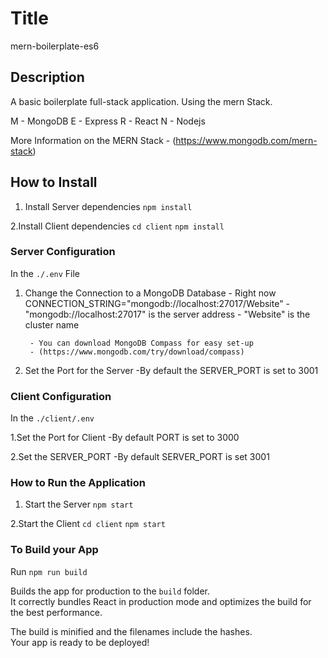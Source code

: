 # Title
mern-boilerplate-es6

## Description
A basic boilerplate full-stack application. Using the mern Stack.

M - MongoDB
E - Express
R - React
N - Nodejs

More Information on the MERN Stack - (https://www.mongodb.com/mern-stack)


## How to Install

1. Install Server dependencies
    `npm install`

2.Install Client dependencies
    `cd client`
    `npm install`


### Server Configuration

In the `./.env` File 

1. Change the Connection to a MongoDB Database
        - Right now CONNECTION_STRING="mongodb://localhost:27017/Website"
        - "mongodb://localhost:27017" is the server address 
        - "Website" is the cluster name 
   
        - You can download MongoDB Compass for easy set-up
        - (https://www.mongodb.com/try/download/compass)

2. Set the Port for the Server
    -By default the SERVER_PORT is set to 3001

### Client Configuration

In the `./client/.env` 

1.Set the Port for Client
   -By default PORT is set to 3000

2.Set the SERVER_PORT 
   -By default SERVER_PORT is set 3001



### How to Run the Application

1. Start the Server
   `npm start`

2.Start the Client
   `cd client`
   `npm start`




### To Build your App

Run `npm run build`

Builds the app for production to the `build` folder.\
It correctly bundles React in production mode and optimizes the build for the best performance.

The build is minified and the filenames include the hashes.\
Your app is ready to be deployed!
